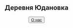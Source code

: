 <html>
<head>
<title>Деревня Юдановка</title>
</head>
<body>
<body background="сайт/img/blue-and-orange-cupboards.jpg">
<h2><center>Деревня Юдановка</center></h2>
<center><button><a href="2слайд">О нас</a></button></center>
<br>


<br>
